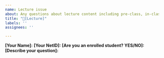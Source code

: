 ```yaml
---
name: Lecture issue
about: Any questions about lecture content including pre-class, in-class and projects.
title: "📖[Lecture]"
labels: ''
assignees: ''

---
```


**[Your Name]:**
**[Your NetID]:**
**[Are you an enrolled student? YES/NO]:**
**[Describe your question]:**
